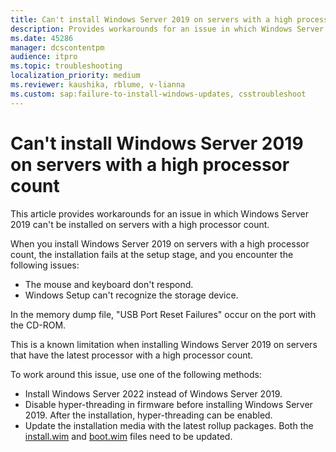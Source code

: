 ```yaml
---
title: Can't install Windows Server 2019 on servers with a high processor count
description: Provides workarounds for an issue in which Windows Server 2019 can't be installed on servers with a high processor count.
ms.date: 45286
manager: dcscontentpm
audience: itpro
ms.topic: troubleshooting
localization_priority: medium
ms.reviewer: kaushika, rblume, v-lianna
ms.custom: sap:failure-to-install-windows-updates, csstroubleshoot
---
```

# Can't install Windows Server 2019 on servers with a high processor count

This article provides workarounds for an issue in which Windows Server 2019 can't be installed on servers with a high processor count.

When you install Windows Server 2019 on servers with a high processor count, the installation fails at the setup stage, and you encounter the following issues:

- The mouse and keyboard don't respond.
- Windows Setup can't recognize the storage device.

In the memory dump file, "USB Port Reset Failures" occur on the port with the CD-ROM.

This is a known limitation when installing Windows Server 2019 on servers that have the latest processor with a high processor count.

To work around this issue, use one of the following methods:

- Install Windows Server 2022 instead of Windows Server 2019.
- Disable hyper-threading in firmware before installing Windows Server 2019. After the installation, hyper-threading can be enabled.
- Update the installation media with the latest rollup packages. Both the [install.wim](/windows-hardware/manufacture/desktop/dism-image-management-command-line-options-s14) and [boot.wim](/windows-hardware/manufacture/desktop/winpe-add-packages--optional-components-reference) files need to be updated.
